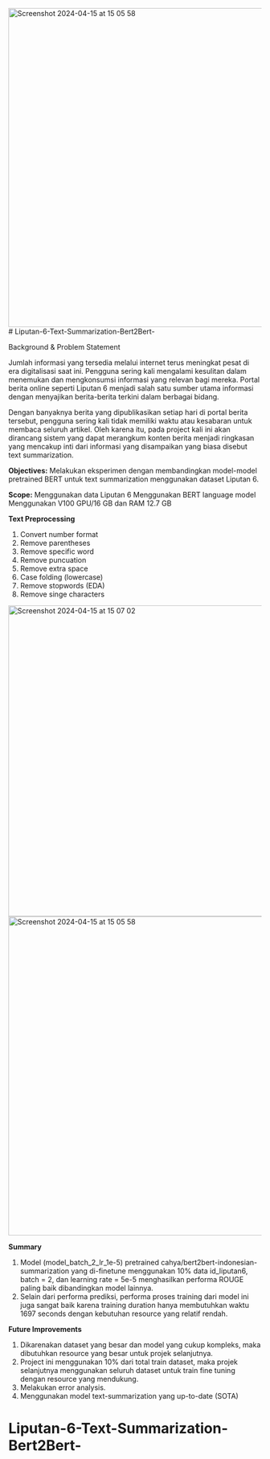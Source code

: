 <img width="635" alt="Screenshot 2024-04-15 at 15 05 58" src="https://github.com/AlfianAliM/Liputan-6-Text-Summarization-Bert2Bert-/assets/115053112/6bf08532-8418-4504-a83f-bbb6a6f1bbb9"># Liputan-6-Text-Summarization-Bert2Bert-

Background & Problem Statement

Jumlah informasi yang tersedia melalui internet terus meningkat pesat di era digitalisasi saat ini. Pengguna sering kali mengalami kesulitan dalam menemukan dan mengkonsumsi informasi yang relevan bagi mereka. Portal berita online seperti Liputan 6 menjadi salah satu sumber utama informasi dengan menyajikan berita-berita terkini dalam berbagai bidang.

Dengan banyaknya berita yang dipublikasikan setiap hari di portal berita tersebut, pengguna sering kali tidak memiliki waktu atau kesabaran untuk membaca seluruh artikel. Oleh karena itu, pada project kali ini akan dirancang sistem yang dapat merangkum konten berita menjadi ringkasan yang mencakup inti dari informasi yang disampaikan yang biasa disebut text summarization.

**Objectives:**
Melakukan eksperimen dengan membandingkan model-model pretrained BERT untuk text summarization menggunakan dataset Liputan 6.

**Scope:**
Menggunakan data Liputan 6
Menggunakan BERT language model
Menggunakan V100 GPU/16 GB dan RAM 12.7 GB

**Text Preprocessing**
1. Convert number format
2. Remove parentheses
3. Remove specific word
4. Remove puncuation
5. Remove extra space
6. Case folding (lowercase)
7. Remove stopwords (EDA)
8. Remove singe characters


<img width="619" alt="Screenshot 2024-04-15 at 15 07 02" src="https://github.com/AlfianAliM/Liputan-6-Text-Summarization-Bert2Bert-/assets/115053112/a12dc292-6c72-4d38-9c27-f1c1876b18f7">
<img width="635" alt="Screenshot 2024-04-15 at 15 05 58" src="https://github.com/AlfianAliM/Liputan-6-Text-Summarization-Bert2Bert-/assets/115053112/3bfc8953-81d1-44f5-b58f-b43e7eca3e3a">

**Summary**
1. Model (model_batch_2_lr_1e-5) pretrained cahya/bert2bert-indonesian-summarization yang di-finetune menggunakan 10% data id_liputan6, batch = 2, dan learning rate = 5e-5 menghasilkan performa ROUGE paling baik dibandingkan model lainnya.
2. Selain dari performa prediksi, performa proses training dari model ini juga sangat baik karena training duration hanya membutuhkan waktu 1697 seconds dengan kebutuhan resource yang relatif rendah.

**Future Improvements**
1. Dikarenakan dataset yang besar dan model yang cukup kompleks, maka dibutuhkan resource yang besar untuk projek selanjutnya.
2. Project ini menggunakan 10% dari total train dataset, maka projek selanjutnya menggunakan seluruh dataset untuk train fine tuning dengan resource yang mendukung. 
3. Melakukan error analysis.
4. Menggunakan model text-summarization yang up-to-date (SOTA)
# Liputan-6-Text-Summarization-Bert2Bert-
